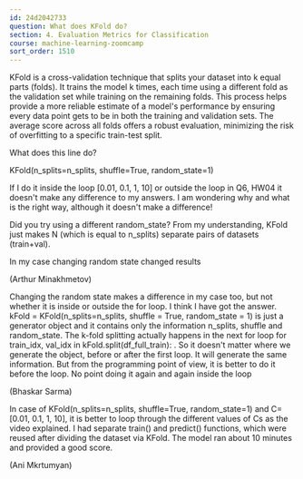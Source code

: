 ```yaml
---
id: 24d2042733
question: What does KFold do?
section: 4. Evaluation Metrics for Classification
course: machine-learning-zoomcamp
sort_order: 1510
---
```


KFold is a cross-validation technique that splits your dataset into k equal parts (folds). It trains the model k times, each time using a different fold as the validation set while training on the remaining folds. This process helps provide a more reliable estimate of a model's performance by ensuring every data point gets to be in both the training and validation sets. The average score across all folds offers a robust evaluation, minimizing the risk of overfitting to a specific train-test split.

What does this line do?

KFold(n_splits=n_splits, shuffle=True, random_state=1)

If I do it inside the loop [0.01, 0.1, 1, 10] or outside the loop in Q6, HW04 it doesn't make any difference to my answers. I am wondering why and what is the right way, although it doesn't make a difference!

Did you try using a different random_state? From my understanding, KFold just makes N (which is equal to n_splits) separate pairs of datasets (train+val).

In my case changing random state changed results

(Arthur Minakhmetov)

Changing the random state makes a difference in my case too, but not whether it is inside or outside the for loop. I think I have got the answer. kFold = KFold(n_splits=n_splits, shuffle = True, random_state = 1)  is just a generator object and it contains only the information n_splits, shuffle and random_state. The k-fold splitting actually happens in the next for loop for train_idx, val_idx in kFold.split(df_full_train): . So it doesn't matter where we generate the object, before or after the first loop. It will generate the same information. But from the programming point of view, it is better to do it before the loop. No point doing it again and again inside the loop

(Bhaskar Sarma)

In case of KFold(n_splits=n_splits, shuffle=True, random_state=1) and C= [0.01, 0.1, 1, 10], it is better to loop through the different values of Cs as the video explained. I had separate train() and predict() functions, which were reused after dividing the dataset via KFold. The model ran about 10 minutes and provided a good score.

(Ani Mkrtumyan)

